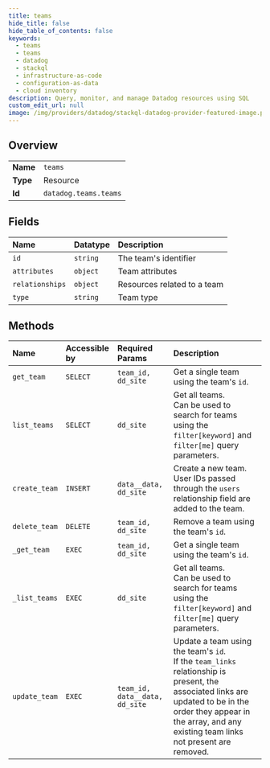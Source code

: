 ```yaml
---
title: teams
hide_title: false
hide_table_of_contents: false
keywords:
  - teams
  - teams
  - datadog    
  - stackql
  - infrastructure-as-code
  - configuration-as-data
  - cloud inventory
description: Query, monitor, and manage Datadog resources using SQL
custom_edit_url: null
image: /img/providers/datadog/stackql-datadog-provider-featured-image.png
---
```

  
    

## Overview
<table><tbody>
<tr><td><b>Name</b></td><td><code>teams</code></td></tr>
<tr><td><b>Type</b></td><td>Resource</td></tr>
<tr><td><b>Id</b></td><td><code>datadog.teams.teams</code></td></tr>
</tbody></table>

## Fields
| Name | Datatype | Description |
|:-----|:---------|:------------|
| `id` | `string` | The team's identifier |
| `attributes` | `object` | Team attributes |
| `relationships` | `object` | Resources related to a team |
| `type` | `string` | Team type |
## Methods
| Name | Accessible by | Required Params | Description |
|:-----|:--------------|:----------------|:------------|
| `get_team` | `SELECT` | `team_id, dd_site` | Get a single team using the team's `id`. |
| `list_teams` | `SELECT` | `dd_site` | Get all teams.<br />Can be used to search for teams using the `filter[keyword]` and `filter[me]` query parameters. |
| `create_team` | `INSERT` | `data__data, dd_site` | Create a new team.<br />User IDs passed through the `users` relationship field are added to the team. |
| `delete_team` | `DELETE` | `team_id, dd_site` | Remove a team using the team's `id`. |
| `_get_team` | `EXEC` | `team_id, dd_site` | Get a single team using the team's `id`. |
| `_list_teams` | `EXEC` | `dd_site` | Get all teams.<br />Can be used to search for teams using the `filter[keyword]` and `filter[me]` query parameters. |
| `update_team` | `EXEC` | `team_id, data__data, dd_site` | Update a team using the team's `id`.<br />If the `team_links` relationship is present, the associated links are updated to be in the order they appear in the array, and any existing team links not present are removed. |
